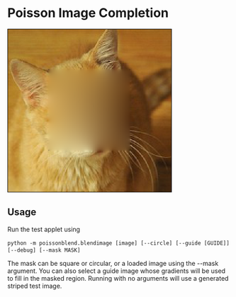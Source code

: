 # Poisson Image Completion

![cat](catpatch.png)

## Usage
Run the test applet using
```
python -m poissonblend.blendimage [image] [--circle] [--guide [GUIDE]] [--debug] [--mask MASK]
```
The mask can be square or circular, or a loaded image using the --mask argument. You can also select a guide image whose gradients will be used to fill in the masked region. Running with no arguments will use a generated striped test image.
